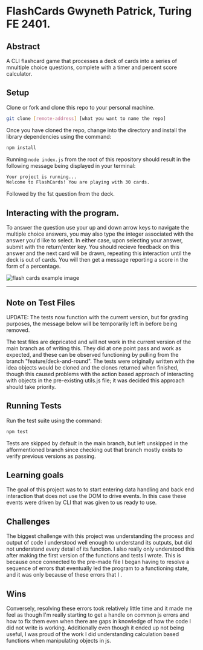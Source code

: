 # FlashCards Gwyneth Patrick, Turing FE 2401.
## Abstract
A CLI flashcard game that processes a deck of cards into a series of mnultiple choice questions, complete with a timer and percent score calculator.

## Setup

Clone or fork and clone this repo to your personal machine.

```bash
git clone [remote-address] [what you want to name the repo]
```

Once you have cloned the repo, change into the directory and install the library dependencies using the command:

```bash
npm install
```

Running `node index.js` from the root of this repository should result in the following message being displayed in your terminal: 

```bash
Your project is running...
Welcome to FlashCards! You are playing with 30 cards.
```
Followed by the 1st question from the deck.

## Interacting with the program.

To answer the question use your up and down arrow keys to navigate the multiple choice answers, you may also type the integer associated with the answer you'd like to select. In either case, upon selecting your answer, submit with the return/enter key. You should recieve feedback on this answer and the next card will be drawn, repeating this interaction until the deck is out of cards. You will then get a message reporting a score in the form of a percentage. 


![flash cards example image](https://i.imgur.com/H0dQGla.png) 

---

## Note on Test Files
UPDATE: The tests now function with the current version, but for grading purposes, the message below will be temporarily left in before being removed.

The test files are depricated and will not work in the current version of the main branch as of writing this. They did at one point pass and work as expected, and these can be observed functioning by pulling from the branch "feature/deck-and-round". The tests were originally written with the idea objects would be cloned and the clones returned when finished, though this caused problems with the action based approach of interacting with objects in the pre-existing utils.js file; it was decided this approach should take priority.

## Running Tests

Run the test suite using the command:

```bash
npm test
```
Tests are skipped by default in the main branch, but left unskipped in the afformentioned branch since checking out that branch mostly exists to verify previous versions as passing.

## Learning goals
The goal of this project was to to start entering data handling and back end interaction that does not use the DOM to drive events. In this case these events were driven by CLI that was given to us ready to use.

## Challenges
The biggest challenge with this project was understanding the process and output of code I understood well enough to understand its outputs, but did not understand every detail of its function. I also really only understood this after making the first version of the functions and tests I wrote. This is because once connected to the pre-made file I began having to resolve a sequence of errors that eventually led the program to a functioning state, and it was only because of these errors that I .

## Wins
Conversely, resolving these errors took relatively little time and it made me feel as though I'm really starting to get a handle on common js errors and how to fix them even when there are gaps in knowledge of how the code I did not write is working. Additionally even though it ended up not being useful, I was proud of the work I did understanding calculation based functions when manipulating objects in js.
